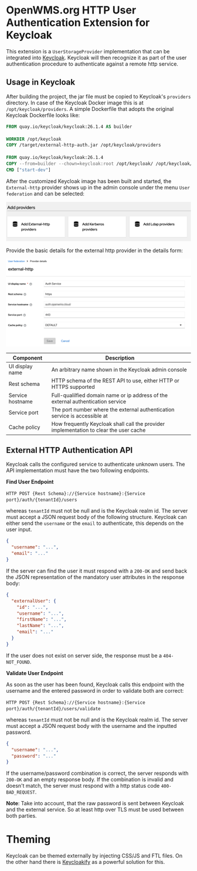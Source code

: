 # OpenWMS.org HTTP User Authentication Extension for Keycloak
This extension is a `UserStorageProvider` implementation that can be integrated into [Keycloak](https://www.keycloak.org). Keycloak will
then recognize it as part of the user authentication procedure to authenticate against a remote http service.

## Usage in Keycloak
After building the project, the jar file must be copied to Keycloak's `providers` directory. In case of the Keycloak Docker image this is at
`/opt/keycloak/providers`. A simple Dockerfile that adopts the original Keycloak Dockerfile looks like:

```dockerfile
FROM quay.io/keycloak/keycloak:26.1.4 AS builder

WORKDIR /opt/keycloak
COPY /target/external-http-auth.jar /opt/keycloak/providers

FROM quay.io/keycloak/keycloak:26.1.4
COPY --from=builder --chown=keycloak:root /opt/keycloak/ /opt/keycloak/
CMD ["start-dev"]
```

After the customized Keycloak image has been built and started, the `External-http` provider shows up in the admin console under the menu
`User federation` and can be selected: 

![Add Providers][1]

Provide the basic details for the external http provider in the details form:

![Provider Details][2]

| Component | Description                                                                      |
| --------- |----------------------------------------------------------------------------------|
| UI display name | An arbitrary name shown in the Keycloak admin console                            |
| Rest schema | HTTP schema of the REST API to use, either HTTP or HTTPS supported               |
| Service hostname | Full-qualilfied domain name or ip address of the external authentication service |
| Service port | The port number where the external authentication service is accessible at |
| Cache policy | How frequently Keycloak shall call the provider implementation to clear the user cache |

## External HTTP Authentication API
Keycloak calls the configured service to authenticate unknown users. The API implementation must have the two following endpoints.

**Find User Endpoint**

`HTTP POST {Rest Schema}://{Service hostname}:{Service port}/auth/{tenantId}/users`

whereas `tenantId` must not be null and is the Keycloak realm id. The server must accept a JSON request body of the following structure.
Keycloak can either send the `username` or the `email` to authenticate, this depends on the user input.

```json
{
  "username": "...",
  "email": "..."
}
```

If the server can find the user it must respond with a `200-OK` and send back the JSON representation of the mandatory user attributes in
the response body:

```json
{
  "externalUser": {
    "id": "...",
    "username": "...",
    "firstName": "...",
    "lastName": "...",
    "email": "..."
  }
}
```

If the user does not exist on server side, the response must be a `404-NOT_FOUND`.

**Validate User Endpoint**

As soon as the user has been found, Keycloak calls this endpoint with the username and the entered password in order to validate both are
correct:

`HTTP POST {Rest Schema}://{Service hostname}:{Service port}/auth/{tenantId}/users/validate`

whereas `tenantId` must not be null and is the Keycloak realm id. The server must accept a JSON request body with the username and the
inputted password.

```json
{
  "username": "...",
  "password": "..."
}
```

If the username/password combination is correct, the server responds with `200-OK` and an empty response body. If the combination is invalid
and doesn't match, the server must respond with a http status code `400-BAD_REQUEST`.

**Note**: Take into account, that the raw password is sent between Keycloak and the external service. So at least http over TLS must be used
between both parties.

# Theming
Keycloak can be themed externally by injecting CSS/JS and FTL files. On the other hand there is [Keycloakify](https://www.keycloakify.dev)
as a powerful solution for this.

[1]: src/site/resources/images/add-providers.png
[2]: src/site/resources/images/provider-details.png

